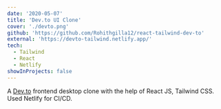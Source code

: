 ```yaml
---
date: '2020-05-07'
title: 'Dev.to UI Clone'
cover: './devto.png'
github: 'https://github.com/Rohithgilla12/react-tailwind-dev-to'
external: 'https://devto-tailwind.netlify.app/'
tech:
  - Tailwind
  - React
  - Netlify
showInProjects: false
---
```


A [Dev.to](https://dev.to/) frontend desktop clone with the help of React JS, Tailwind CSS. Used Netlify for CI/CD.
